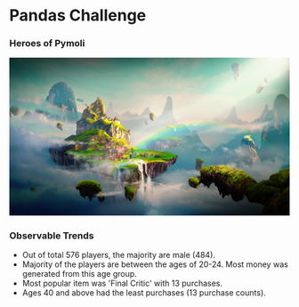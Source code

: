 # Pandas Challenge
###  Heroes of Pymoli

![Fantasy](Images/Fantasy.png)

### Observable Trends
* Out of total 576 players, the majority are male (484).
* Majority of the players are between the ages of 20-24. Most money was generated from this age group. 
* Most popular item was 'Final Critic' with 13 purchases.
* Ages 40 and above had the least purchases (13 purchase counts). 

